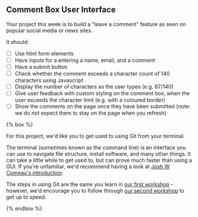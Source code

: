 ## Comment Box User Interface

Your project this week is to build a "leave a comment" feature as seen on popular social media or news sites.

It should:

- [ ] Use html form elements
- [ ] Have inputs for a entering a name, email, and a comment
- [ ] Have a submit button
- [ ] Check whether the comment exceeds a character count of 140 characters using Javascript
- [ ] Display the number of characters as the user types (e.g. 87/140)
- [ ] Give user feedback with custom styling on the comment box, when the user exceeds the character limit (e.g. with a coloured border)
- [ ] Show the comments on the page once they have been submitted (note: we do not expect them to stay on the page when you refresh)

{% box %}

For this project, we'd like you to get used to using Git from your terminal.

The terminal (sometimes known as the command line) is an interface you can use to navigate file structure, install software, and many other things. It can take a little while to get used to, but can prove much faster than using a GUI. If you're unfamiliar, we'd recommend having a look at [Josh W Comeau's introduction](https://www.joshwcomeau.com/javascript/terminal-for-js-devs/).

The steps in using Git are the same you learn in [our first workshop](/workshops/applicant-git-1) - however, we'd encourage you to follow through [our second workshop](/workshops/applicant-git-2) to get up to speed.

{% endbox %}
